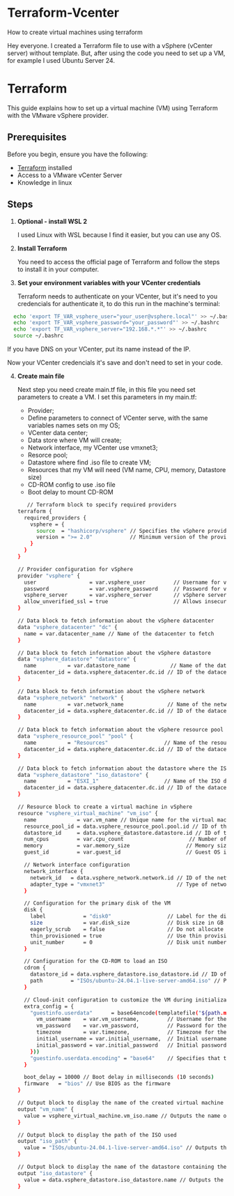 # Terraform-Vcenter
How to create virtual machines using terraform

Hey everyone. I created a Terraform file to use with a vSphere (vCenter server) without template. But, after using the code you need to set up a VM, for example I used Ubuntu Server 24. 

# Terraform
This guide explains how to set up a virtual machine (VM) using Terraform with the VMware vSphere provider.

## Prerequisites

Before you begin, ensure you have the following:

- [Terraform](https://developer.hashicorp.com/terraform/install) installed
- Access to a VMware vCenter Server
- Knowledge in linux

## Steps

1. **Optional - install WSL 2**

   I used Linux with WSL because I find it easier, but you can use any OS.

2. **Install Terraform**

   You need to access the official page of Terraform and follow the steps to install it in your computer.

3. **Set your environment variables with your VCenter credentials**

   Terraform needs to authenticate on your VCenter, but it's need to you credencials for authenticate it, to do this run in the machine's terminal:
 
 
 ```bash
   echo 'export TF_VAR_vsphere_user="your_user@vsphere.local"' >> ~/.bashrc
   echo 'export TF_VAR_vsphere_password="your_password"' >> ~/.bashrc
   echo 'export TF_VAR_vsphere_server="192.168.*.*"' >> ~/.bashrc
   source ~/.bashrc
```
If you have DNS on your VCenter, put its name instead of the IP.

Now your VCenter credencials it's save and don't need to set in your code.

4. **Create main file**

   Next step you need create main.tf file, in this file you need set parameters to create a VM. I set this parameters in my main.tf:

     - Provider;
      - Define parameters to connect of VCenter serve, with the same variables names sets on my OS;
      - VCenter data center;
      - Data store where VM will create;
      - Network interface, my VCenter use vmxnet3;
      - Resorce pool;
      - Datastore where find .iso file to create VM;
      - Resources that my VM will need (VM name, CPU, memory, Datastore size)
      - CD-ROM config to use .iso file
      - Boot delay to mount CD-ROM

   ```bash
      // Terraform block to specify required providers
   terraform {
     required_providers {
       vsphere = {
         source  = "hashicorp/vsphere" // Specifies the vSphere provider
         version = ">= 2.0"            // Minimum version of the provider
       }
     }
   }
   
   // Provider configuration for vSphere
   provider "vsphere" {
     user                 = var.vsphere_user         // Username for vSphere authentication
     password             = var.vsphere_password     // Password for vSphere authentication
     vsphere_server       = var.vsphere_server       // vSphere server address
     allow_unverified_ssl = true                     // Allows insecure SSL connections
   }
   
   // Data block to fetch information about the vSphere datacenter
   data "vsphere_datacenter" "dc" {
     name = var.datacenter_name // Name of the datacenter to fetch
   }
   
   // Data block to fetch information about the vSphere datastore
   data "vsphere_datastore" "datastore" {
     name          = var.datastore_name             // Name of the datastore
     datacenter_id = data.vsphere_datacenter.dc.id // ID of the datacenter
   }
   
   // Data block to fetch information about the vSphere network
   data "vsphere_network" "network" {
     name          = var.network_name              // Name of the network
     datacenter_id = data.vsphere_datacenter.dc.id // ID of the datacenter
   }
   
   // Data block to fetch information about the vSphere resource pool
   data "vsphere_resource_pool" "pool" {
     name          = "Resources"                  // Name of the resource pool
     datacenter_id = data.vsphere_datacenter.dc.id // ID of the datacenter
   }
   
   // Data block to fetch information about the datastore where the ISO is located
   data "vsphere_datastore" "iso_datastore" {
     name          = "ESXI_1"                     // Name of the ISO datastore
     datacenter_id = data.vsphere_datacenter.dc.id // ID of the datacenter
   }
   
   // Resource block to create a virtual machine in vSphere
   resource "vsphere_virtual_machine" "vm_iso" {
     name             = var.vm_name // Unique name for the virtual machine
     resource_pool_id = data.vsphere_resource_pool.pool.id // ID of the resource pool
     datastore_id     = data.vsphere_datastore.datastore.id // ID of the datastore
     num_cpus         = var.cpu_count                     // Number of CPUs for the VM
     memory           = var.memory_size                  // Memory size in MB for the VM
     guest_id         = var.guest_id                     // Guest OS identifier
   
     // Network interface configuration
     network_interface {
       network_id   = data.vsphere_network.network.id // ID of the network
       adapter_type = "vmxnet3"                       // Type of network adapter
     }
   
     // Configuration for the primary disk of the VM
     disk {
       label            = "disk0"                  // Label for the disk
       size             = var.disk_size            // Disk size in GB
       eagerly_scrub    = false                    // Do not allocate disk space immediately
       thin_provisioned = true                     // Use thin provisioning
       unit_number      = 0                        // Disk unit number
     }
   
     // Configuration for the CD-ROM to load an ISO
     cdrom {
       datastore_id = data.vsphere_datastore.iso_datastore.id // ID of the datastore containing the ISO
       path         = "ISOs/ubuntu-24.04.1-live-server-amd64.iso" // Path to the ISO file
     }
   
     // Cloud-init configuration to customize the VM during initialization
     extra_config = {
       "guestinfo.userdata"      = base64encode(templatefile("${path.module}/cloud-init.tpl", {
         vm_username    = var.vm_username,         // Username for the VM
         vm_password    = var.vm_password,         // Password for the VM
         timezone       = var.timezone,            // Timezone for the VM
         initial_username = var.initial_username,  // Initial username for the VM
         initial_password = var.initial_password   // Initial password for the VM
       }))
       "guestinfo.userdata.encoding" = "base64"    // Specifies that the userdata is base64 encoded
     }
   
     boot_delay = 10000 // Boot delay in milliseconds (10 seconds)
     firmware   = "bios" // Use BIOS as the firmware
   }
   
   // Output block to display the name of the created virtual machine
   output "vm_name" {
     value = vsphere_virtual_machine.vm_iso.name // Outputs the name of the VM
   }
   
   // Output block to display the path of the ISO used
   output "iso_path" {
     value = "ISOs/ubuntu-24.04.1-live-server-amd64.iso" // Outputs the ISO path
   }
   
   // Output block to display the name of the datastore containing the ISO
   output "iso_datastore" {
     value = data.vsphere_datastore.iso_datastore.name // Outputs the name of the ISO datastore
   }
   ```

   

    

   